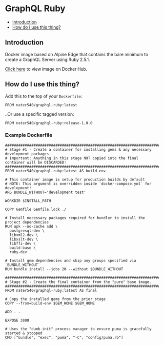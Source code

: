 # GraphQL Ruby

<!-- START doctoc generated TOC please keep comment here to allow auto update -->
<!-- DON'T EDIT THIS SECTION, INSTEAD RE-RUN doctoc TO UPDATE -->


- [Introduction](#introduction)
- [How do I use this thing?](#how-do-i-use-this-thing)

<!-- END doctoc generated TOC please keep comment here to allow auto update -->

## Introduction

Docker image based on Alpine Edge that contains the bare minimum to create a GraphQL Server using Ruby 2.5.1.

[Click here](https://hub.docker.com/r/nater540/graphql-ruby) to view image on Docker Hub.

## How do I use this thing?

Add this to the top of your `Dockerfile`:

```
FROM nater540/graphql-ruby:latest
```

..Or use a specific tagged version:

```
FROM nater540/graphql-ruby:release-1.0.0
```

### Example Dockerfile

```docker
###################################################################################################
# Stage #1 - Create a container for installing gems & any necessary development packages.
# Important: Anything in this stage NOT copied into the final container will be DISCARDED!
###################################################################################################
FROM nater540/graphql-ruby:latest AS build-env

# This container image is setup for production builds by default
# NOTE: This argument is overridden inside `docker-compose.yml` for development!
ARG BUNDLE_WITHOUT='development test'

WORKDIR $INSTALL_PATH

COPY Gemfile Gemfile.lock ./

# Install necessary packages required for bundler to install the project dependencies
RUN apk --no-cache add \
  postgresql-dev \
  libxml2-dev \
  libxslt-dev \
  libffi-dev \
  build-base \
  ruby-dev

# Install gem dependencies and skip any groups specified via `BUNDLE_WITHOUT`
RUN bundle install --jobs 20 --without $BUNDLE_WITHOUT

###################################################################################################
# Stage #2 - Create the final container from the "pure" base image.
###################################################################################################
FROM nater540/graphql-ruby:latest AS final

# Copy the installed gems from the prior stage
COPY --from=build-env $GEM_HOME $GEM_HOME

ADD . .

EXPOSE 3000

# Uses the "dumb-init" process manager to ensure puma is gracefully started & stopped
CMD ["bundle", "exec", "puma", "-C", "config/puma.rb"]
```
